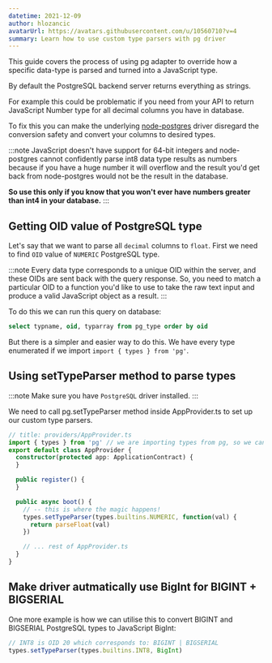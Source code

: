 ```yaml
---
datetime: 2021-12-09
author: hlozancic
avatarUrl: https://avatars.githubusercontent.com/u/10560710?v=4
summary: Learn how to use custom type parsers with pg driver
---
```


This guide covers the process of using pg adapter to override how a specific data-type is parsed and turned into a JavaScript type.

By default the PostgreSQL backend server returns everything as strings.

For example this could be problematic if you need from your API to return JavaScript Number type for all decimal columns you have in database.

To fix this you can make the underlying [node-postgres](https://node-postgres.com/api/client) driver disregard the conversion safety and convert your columns to desired types.

:::note
JavaScript doesn't have support for 64-bit integers and node-postgres cannot confidently parse int8 data type results as numbers because if you have a huge number it will overflow and the result you'd get back from node-postgres would not be the result in the database. 


**So use this only if you know that you won't ever have numbers greater than int4 in your database.**
:::

## Getting OID value of PostgreSQL type

Let's say that we want to parse all `decimal` columns to `float`. First we need to find `OID` value of `NUMERIC` PostgreSQL type.

:::note
Every data type corresponds to a unique OID within the server, and these OIDs are sent back with the query response. So, you need to match a particular OID to a function you'd like to use to take the raw text input and produce a valid JavaScript object as a result.
:::

To do this we can run this query on database:

```sql
select typname, oid, typarray from pg_type order by oid
```

But there is a simpler and easier way to do this. We have every type enumerated if we import `import { types } from 'pg'`.

## Using setTypeParser method to parse types

:::note
Make sure you have `PostgreSQL` driver installed.
:::

We need to call pg.setTypeParser method inside AppProvider.ts to set up our custom type parsers.

```ts
// title: providers/AppProvider.ts
import { types } from 'pg' // we are importing types from pg, so we can use existing enums
export default class AppProvider {
  constructor(protected app: ApplicationContract) {
  }

  public register() {
  }

  public async boot() {
    // -- this is where the magic happens!
    types.setTypeParser(types.builtins.NUMERIC, function(val) {
      return parseFloat(val)
    })

    // ... rest of AppProvider.ts
  }
}
```

## Make driver autmatically use BigInt for BIGINT + BIGSERIAL

One more example is how we can utilise this to convert BIGINT and BIGSERIAL PostgreSQL types to JavaScript BigInt:

```ts
// INT8 is OID 20 which corresponds to: BIGINT | BIGSERIAL
types.setTypeParser(types.builtins.INT8, BigInt)
```
